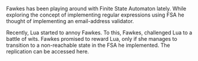 Fawkes has been playing around with Finite State Automaton lately. While exploring the concept of implementing regular expressions using FSA he thought of implementing an email-address validator.

Recently, Lua started to annoy Fawkes. To this, Fawkes, challenged Lua to a battle of wits. Fawkes promised to reward Lua, only if she manages to transition to a non-reachable state in the FSA he implemented. The replication can be accessed here.